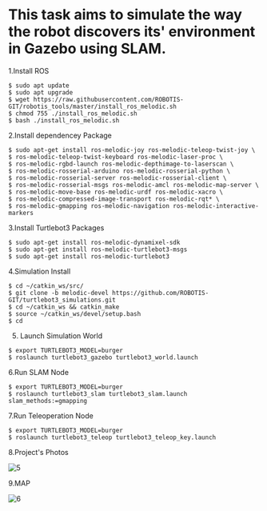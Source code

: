 # This task aims to simulate the way the robot discovers its' environment in Gazebo using SLAM.

1.Install ROS
 ```
$ sudo apt update
$ sudo apt upgrade
$ wget https://raw.githubusercontent.com/ROBOTIS-GIT/robotis_tools/master/install_ros_melodic.sh
$ chmod 755 ./install_ros_melodic.sh 
$ bash ./install_ros_melodic.sh
 ```
 2.Install dependencey Package
 ```
$ sudo apt-get install ros-melodic-joy ros-melodic-teleop-twist-joy \
$ ros-melodic-teleop-twist-keyboard ros-melodic-laser-proc \
$ ros-melodic-rgbd-launch ros-melodic-depthimage-to-laserscan \
$ ros-melodic-rosserial-arduino ros-melodic-rosserial-python \
$ ros-melodic-rosserial-server ros-melodic-rosserial-client \
$ ros-melodic-rosserial-msgs ros-melodic-amcl ros-melodic-map-server \
$ ros-melodic-move-base ros-melodic-urdf ros-melodic-xacro \
$ ros-melodic-compressed-image-transport ros-melodic-rqt* \
$ ros-melodic-gmapping ros-melodic-navigation ros-melodic-interactive-markers
```
3.Install Turtlebot3 Packages

```
$ sudo apt-get install ros-melodic-dynamixel-sdk
$ sudo apt-get install ros-melodic-turtlebot3-msgs
$ sudo apt-get install ros-melodic-turtlebot3

```
4.Simulation Install

```
$ cd ~/catkin_ws/src/
$ git clone -b melodic-devel https://github.com/ROBOTIS-GIT/turtlebot3_simulations.git
$ cd ~/catkin_ws && catkin_make
$ source ~/catkin_ws/devel/setup.bash
$ cd
```
5. Launch Simulation World

```
$ export TURTLEBOT3_MODEL=burger
$ roslaunch turtlebot3_gazebo turtlebot3_world.launch

```
6.Run SLAM Node

```
$ export TURTLEBOT3_MODEL=burger
$ roslaunch turtlebot3_slam turtlebot3_slam.launch slam_methods:=gmapping

```
7.Run Teleoperation Node

```
$ export TURTLEBOT3_MODEL=burger
$ roslaunch turtlebot3_teleop turtlebot3_teleop_key.launch

```
8.Project's Photos 

![5](https://user-images.githubusercontent.com/86341464/125203646-f2f91200-e281-11eb-9415-97858fa3508a.PNG)

9.MAP


![6](https://user-images.githubusercontent.com/86341464/125203655-01472e00-e282-11eb-891e-09998fcb68cc.PNG)

